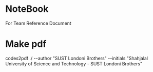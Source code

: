 # NoteBook
For Team Reference Document

# Make pdf
codes2pdf ./ --author "SUST Londoni Brothers" --initials "Shahjalal University of Science and Technology - SUST Londoni Brothers"
